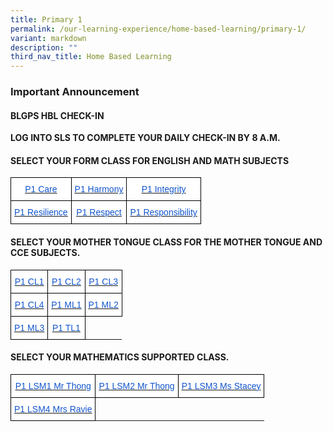 ```yaml
---
title: Primary 1
permalink: /our-learning-experience/home-based-learning/primary-1/
variant: markdown
description: ""
third_nav_title: Home Based Learning
---
```

### Important&nbsp;Announcement

#### BLGPS HBL CHECK-IN

**LOG INTO SLS TO COMPLETE YOUR DAILY CHECK-IN BY 8 A.M.**

#### SELECT YOUR FORM CLASS FOR&nbsp;ENGLISH AND MATH SUBJECTS&nbsp;

<style type="text/css">
.tg  {border-collapse:collapse;border-spacing:0;}
.tg td{border-color:black;border-style:solid;border-width:1px;font-family:Arial, sans-serif;font-size:14px;
  overflow:hidden;padding:10px 5px;word-break:normal;}
.tg th{border-color:black;border-style:solid;border-width:1px;font-family:Arial, sans-serif;font-size:14px;
  font-weight:normal;overflow:hidden;padding:10px 5px;word-break:normal;}
.tg .tg-db9x{background-color:#FFF;color:#15C;text-align:center;text-decoration:underline;vertical-align:top}
.tg .tg-ktyi{background-color:#FFF;text-align:left;vertical-align:top}
</style>
<table class="tg">
<thead>
  <tr>
    <th class="tg-db9x"><a href="https://docs.google.com/document/d/1fxVmBd6HUWXsvw-wOR0YtUOIiPA39RmF/edit"><span style="color:#15C;background-color:transparent">P1 Care</span></a></th>
    <th class="tg-db9x"><a href="https://docs.google.com/document/d/1zXf58Z3Zs2K89q0H5Q1VnU0avVEp5e0q/edit?usp=drive\_link&amp;ouid=118111759031346281937&amp;rtpof=true&amp;sd=true"><span style="color:#15C;background-color:transparent">P1 Harmony</span></a></th>
    <th class="tg-db9x"><a href="https://docs.google.com/document/d/1qvATrSuf6ZcQ8UnzYUqU4BIgA_jhPXiJ/edit"><span style="color:#15C;background-color:transparent">P1 Integrity</span></a></th>
  </tr>
</thead>
<tbody>
  <tr>
    <td class="tg-db9x"><a href="https://docs.google.com/document/d/1DSE52l-tYb95vkzavwMagJfbW_9tP17G/edit"><span style="color:#15C;background-color:transparent">P1 Resilience</span></a></td>
    <td class="tg-db9x"><a href="https://docs.google.com/document/d/1Y5Z_nIc84vEAKAno-fLhzEH9TRUL0C_B/edit"><span style="color:#15C;background-color:transparent">P1 Respect</span></a></td>
    <td class="tg-db9x"><a href="https://docs.google.com/document/d/1r_L9B14LlMOg3fjl69vMuQgNzQQk38t1/edit?usp=sharing&amp;ouid=105417872371350287373&amp;rtpof=true&amp;sd=true"><span style="color:#15C;background-color:transparent">P1 Responsibility</span></a></td>
  
  </tr>
</tbody>
</table>

#### SELECT YOUR MOTHER TONGUE CLASS FOR THE MOTHER TONGUE AND CCE SUBJECTS.

<style type="text/css">
.tg  {border-collapse:collapse;border-spacing:0;}
.tg td{border-color:black;border-style:solid;border-width:1px;font-family:Arial, sans-serif;font-size:14px;
  overflow:hidden;padding:10px 5px;word-break:normal;}
.tg th{border-color:black;border-style:solid;border-width:1px;font-family:Arial, sans-serif;font-size:14px;
  font-weight:normal;overflow:hidden;padding:10px 5px;word-break:normal;}
.tg .tg-db9x{background-color:#FFF;color:#15C;text-align:center;text-decoration:underline;vertical-align:top}
</style>
<table class="tg">
<thead>
  <tr>
    <th class="tg-db9x"><a href="https://docs.google.com/document/d/1_B8rr0tBZvLJ01PxuBo-VwlyXglUGgfE/edit?usp=sharing&amp;ouid=105417872371350287373&amp;rtpof=true&amp;sd=true"><span style="color:#15C;background-color:transparent">P1 CL1</span></a></th>
    <th class="tg-db9x"><a href="https://docs.google.com/document/d/1NzA17V8rs5BXbvaoySNrzorJFxuOjeRB/edit"><span style="color:#15C;background-color:transparent">P1 CL2</span></a></th>
    <th class="tg-db9x"><a href="https://docs.google.com/document/d/1SccPReXfsuk1u1eID0QQVahBNNTXgmxA/edit"><span style="color:#15C;background-color:transparent">P1 CL3</span></a></th>
  </tr>
</thead>
<tbody>
  <tr>
    <td class="tg-db9x"><a href="https://docs.google.com/document/d/1ikack6NklSOCkS5Y9qxqBQ4ZOaZNzMtT/edit"><span style="color:#15C;background-color:transparent">P1 CL4</span></a></td>
    <td class="tg-db9x"><a href="https://docs.google.com/document/d/1FaC3gTizOKXg2fvE5rZTnEd8RPBvggrW/edit"><span style="color:#15C;background-color:transparent">P1 ML1</span></a></td>
    <td class="tg-db9x"><a href="https://docs.google.com/document/d/1uebxx664RR7lasWWaXQ8W4k2dVF2dqjV/edit#heading=h.gjdgxs"><span style="color:#15C;background-color:transparent">P1 ML2</span></a><span style="background-color:transparent"> </span></td>
  </tr>
  <tr>
    <td class="tg-db9x"><a href="https://docs.google.com/document/d/1pEis-Ss_8qpS_5cCim8WA4NKSPI6CeQ-/edit?usp=sharing&amp;ouid=105417872371350287373&amp;rtpof=true&amp;sd=true"><span style="color:#15C;background-color:transparent">P1 ML3</span></a></td>
    <td class="tg-db9x"><a href="https://docs.google.com/document/d/1brxMOwhcQxLFkJPLQdXAKdFtI_KHdcdT/edit?usp=sharing&amp;ouid=105417872371350287373&amp;rtpof=true&amp;sd=true"><span style="color:#15C;background-color:transparent">P1 TL1</span></a></td>
 
  </tr>
</tbody>
</table>

#### SELECT YOUR MATHEMATICS SUPPORTED CLASS.

<style type="text/css">
.tg  {border-collapse:collapse;border-spacing:0;}
.tg td{border-color:black;border-style:solid;border-width:1px;font-family:Arial, sans-serif;font-size:14px;
  overflow:hidden;padding:10px 5px;word-break:normal;}
.tg th{border-color:black;border-style:solid;border-width:1px;font-family:Arial, sans-serif;font-size:14px;
  font-weight:normal;overflow:hidden;padding:10px 5px;word-break:normal;}
.tg .tg-db9x{background-color:#FFF;color:#15C;text-align:center;text-decoration:underline;vertical-align:top}
</style>
<table class="tg">
<thead>
  <tr>
    <th class="tg-db9x"><a href="https://docs.google.com/document/d/1_B8rr0tBZvLJ01PxuBo-VwlyXglUGgfE/edit?usp=sharing&amp;ouid=105417872371350287373&amp;rtpof=true&amp;sd=true"><span style="color:#15C;background-color:transparent">P1 LSM1 Mr Thong</span></a></th>
    <th class="tg-db9x"><a href="https://docs.google.com/document/d/1NzA17V8rs5BXbvaoySNrzorJFxuOjeRB/edit"><span style="color:#15C;background-color:transparent">P1 LSM2 Mr Thong</span></a></th>
    <th class="tg-db9x"><a href="https://docs.google.com/document/d/1SccPReXfsuk1u1eID0QQVahBNNTXgmxA/edit"><span style="color:#15C;background-color:transparent">P1 LSM3 Ms Stacey</span></a></th>
  </tr>
</thead>
<tbody>
  <tr>
    <td class="tg-db9x"><a href="https://docs.google.com/document/d/1ikack6NklSOCkS5Y9qxqBQ4ZOaZNzMtT/edit"><span style="color:#15C;background-color:transparent">P1 LSM4 Mrs Ravie</span></a></td>
 
  </tr>
</tbody>
</table>